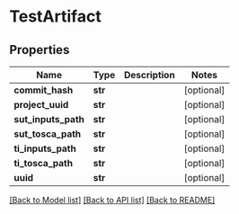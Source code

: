 # TestArtifact

## Properties
Name | Type | Description | Notes
------------ | ------------- | ------------- | -------------
**commit_hash** | **str** |  | [optional] 
**project_uuid** | **str** |  | [optional] 
**sut_inputs_path** | **str** |  | [optional] 
**sut_tosca_path** | **str** |  | [optional] 
**ti_inputs_path** | **str** |  | [optional] 
**ti_tosca_path** | **str** |  | [optional] 
**uuid** | **str** |  | [optional] 

[[Back to Model list]](../README.md#documentation-for-models) [[Back to API list]](../README.md#documentation-for-api-endpoints) [[Back to README]](../README.md)

